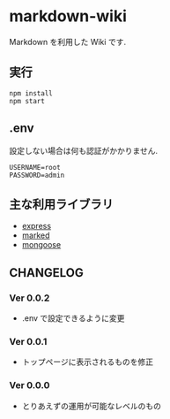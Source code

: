 # markdown-wiki

Markdown を利用した Wiki です.

## 実行

```
npm install
npm start
```

## .env

設定しない場合は何も認証がかかりません.

```
USERNAME=root
PASSWORD=admin
```

## 主な利用ライブラリ

- [express](https://www.npmjs.com/package/express)
- [marked](https://www.npmjs.com/package/marked)
- [mongoose](https://www.npmjs.com/package/mongoose)

## CHANGELOG

### Ver 0.0.2

- .env で設定できるように変更

### Ver 0.0.1

- トップページに表示されるものを修正

### Ver 0.0.0

- とりあえずの運用が可能なレベルのもの
